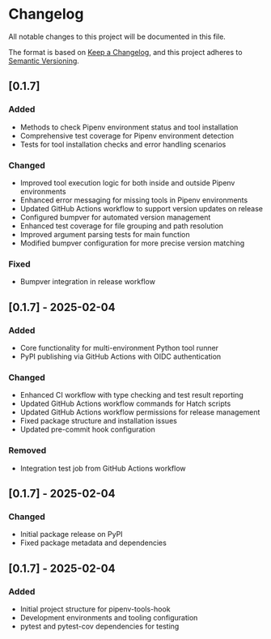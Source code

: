 # Changelog

All notable changes to this project will be documented in this file.

The format is based on [Keep a Changelog](https://keepachangelog.com/en/1.0.0/),
and this project adheres to [Semantic Versioning](https://semver.org/spec/v2.0.0.html).

## [0.1.7]

### Added
- Methods to check Pipenv environment status and tool installation
- Comprehensive test coverage for Pipenv environment detection
- Tests for tool installation checks and error handling scenarios

### Changed
- Improved tool execution logic for both inside and outside Pipenv environments
- Enhanced error messaging for missing tools in Pipenv environments
- Updated GitHub Actions workflow to support version updates on release
- Configured bumpver for automated version management
- Enhanced test coverage for file grouping and path resolution
- Improved argument parsing tests for main function
- Modified bumpver configuration for more precise version matching

### Fixed
- Bumpver integration in release workflow

## [0.1.7] - 2025-02-04

### Added
- Core functionality for multi-environment Python tool runner
- PyPI publishing via GitHub Actions with OIDC authentication

### Changed
- Enhanced CI workflow with type checking and test result reporting
- Updated GitHub Actions workflow commands for Hatch scripts
- Updated GitHub Actions workflow permissions for release management
- Fixed package structure and installation issues
- Updated pre-commit hook configuration

### Removed
- Integration test job from GitHub Actions workflow

## [0.1.7] - 2025-02-04

### Changed
- Initial package release on PyPI
- Fixed package metadata and dependencies

## [0.1.7] - 2025-02-04

### Added
- Initial project structure for pipenv-tools-hook
- Development environments and tooling configuration
- pytest and pytest-cov dependencies for testing

[0.1.4]: https://github.com/macieyng/pipenv-tools-hook/compare/v0.1.3...v0.1.4
[0.1.3]: https://github.com/macieyng/pipenv-tools-hook/compare/v0.1.1...v0.1.3
[0.1.1]: https://github.com/macieyng/pipenv-tools-hook/compare/v0.1.0...v0.1.1
[0.1.0]: https://github.com/macieyng/pipenv-tools-hook/releases/tag/v0.1.0
